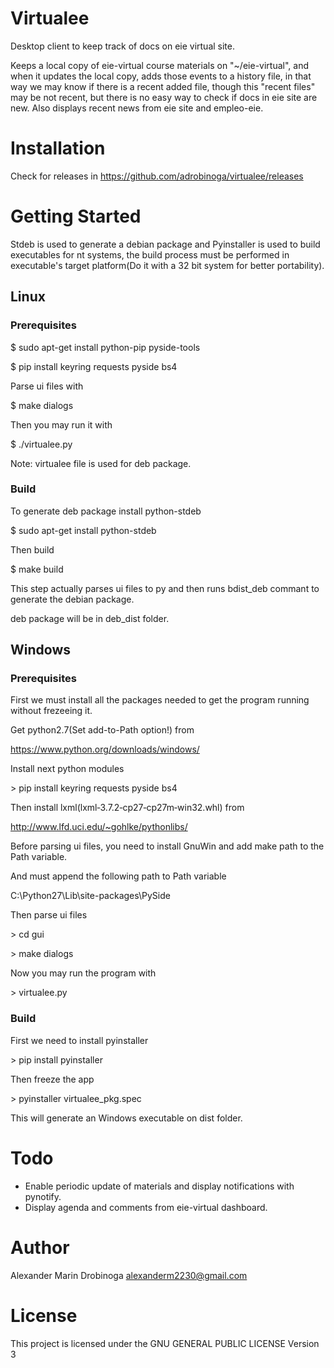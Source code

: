 # Virtualee
Desktop client to keep track of docs on eie virtual site.

Keeps a local copy of eie-virtual course materials on "~/eie-virtual", and when it updates the local copy, adds those events to a history file, in that way we may know if there is a recent added file, though this "recent files" may be not recent, but there is no easy way to check if docs in eie site are new. Also displays recent news from eie site and empleo-eie.

# Installation
Check for releases in <https://github.com/adrobinoga/virtualee/releases>

# Getting Started
Stdeb is used to generate a debian package and
Pyinstaller is used to build executables for nt systems, the build process must be performed in executable's target platform(Do it with a 32 bit system for better portability).


## Linux

### Prerequisites

$ sudo apt-get install python-pip pyside-tools

$ pip install keyring requests pyside bs4

Parse ui files with

$ make dialogs

Then you may run it with

$ ./virtualee.py

Note: virtualee file is used for deb package.

### Build

To generate deb package install python-stdeb

$ sudo apt-get install python-stdeb

Then build

$ make build

This step actually parses ui files to py and then runs bdist_deb commant to generate the debian package.

deb package will be in deb_dist folder.


## Windows

### Prerequisites

First we must install all the packages needed to get the program running without frezeeing it.

Get python2.7(Set add-to-Path option!) from 

<https://www.python.org/downloads/windows/>

Install next python modules

\> pip install keyring requests pyside bs4

Then install lxml(lxml‑3.7.2‑cp27‑cp27m‑win32.whl) from

<http://www.lfd.uci.edu/~gohlke/pythonlibs/>

Before parsing ui files, you need to install GnuWin and add make path to the Path variable.

And must append the following path to Path variable

C:\Python27\Lib\site-packages\PySide

Then parse ui files

\> cd gui

\> make dialogs

Now you may run the program with

\> virtualee.py

### Build

First we need to install pyinstaller

\> pip install pyinstaller

Then freeze the app

\> pyinstaller virtualee_pkg.spec

This will generate an Windows executable on dist folder.

# Todo
 - Enable periodic update of materials and display notifications with pynotify.
 - Display agenda and comments from eie-virtual dashboard.

# Author

Alexander Marin Drobinoga <alexanderm2230@gmail.com>

# License

This project is licensed under the GNU GENERAL PUBLIC LICENSE Version 3

